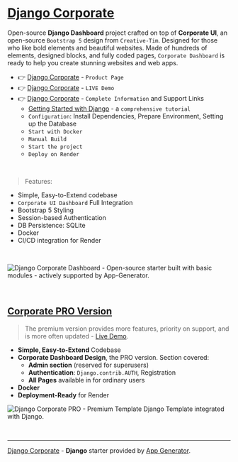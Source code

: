 # [Django Corporate](https://appseed.us/product/corporate-dashboard/django/)

Open-source **Django Dashboard** project crafted on top of **Corporate UI**, an open-source `Bootstrap 5` design from `Creative-Tim`.
Designed for those who like bold elements and beautiful websites. Made of hundreds of elements, designed blocks, and fully coded pages, `Corporate Dashboard` is ready to help you create stunning websites and web apps.

- 👉 [Django Corporate](https://appseed.us/product/corporate-dashboard/django/) - `Product Page`
- 👉 [Django Corporate](https://django-corporate.onrender.com/) - `LIVE Demo` 
- 👉 [Django Corporate](https://app-generator.dev/docs/products/django/corporate-dashboard/index.html) - `Complete Information` and Support Links
  - [Getting Started with Django](https://app-generator.dev/docs/technologies/django/index.html) - a `comprehensive tutorial`
  - `Configuration`: Install Dependencies, Prepare Environment, Setting up the Database 
  - `Start with Docker`
  - `Manual Build`
  - `Start the project`
  - `Deploy on Render`

<br />

> Features: 

- Simple, Easy-to-Extend codebase
- `Corporate UI Dashboard` Full Integration 
- Bootstrap 5 Styling 
- Session-based Authentication
- DB Persistence: SQLite
- Docker 
- CI/CD integration for Render 

<br />

![Django Corporate Dashboard - Open-source starter built with basic modules - actively supported by App-Generator.](https://github.com/user-attachments/assets/073eb9b1-c11b-4b64-834f-0381eee080b0)

<br />

## [Corporate PRO Version](https://app-generator.dev/product/corporate-dashboard-pro/django/)

> The premium version provides more features, priority on support, and is more often updated - [Live Demo](https://django-corporate-pro.onrender.com).

- **Simple, Easy-to-Extend** Codebase
- **Corporate Dashboard Design**, the PRO version. Section covered:
  - **Admin section** (reserved for superusers)
  - **Authentication**: `Django.contrib.AUTH`, Registration
  - **All Pages** available in for ordinary users 
- **Docker**
- **Deployment-Ready** for Render 

![Django Corporate  PRO - Premium Template Django Template integrated with Django.](https://github.com/user-attachments/assets/e2385055-3110-4842-b679-36c9a1060e48)

<br />

---
[Django Corporate](https://appseed.us/product/corporate-dashboard/django/) - **Django** starter provided by [App Generator](https://app-generator.dev).
